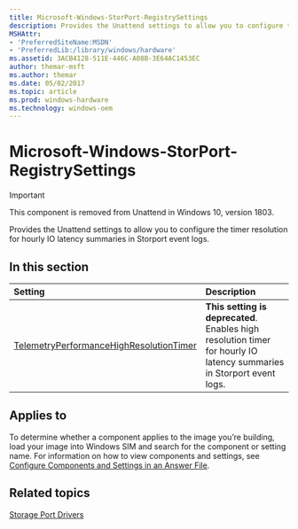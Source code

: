 ```yaml
---
title: Microsoft-Windows-StorPort-RegistrySettings
description: Provides the Unattend settings to allow you to configure the timer resolution for hourly IO latency summaries in Storport event logs.
MSHAttr:
- 'PreferredSiteName:MSDN'
- 'PreferredLib:/library/windows/hardware'
ms.assetid: 3ACB4128-511E-446C-A08B-3E64AC1453EC
author: themar-msft
ms.author: themar
ms.date: 05/02/2017
ms.topic: article
ms.prod: windows-hardware
ms.technology: windows-oem
---
```

# Microsoft-Windows-StorPort-RegistrySettings

> [!Important]
> This component is removed from Unattend in Windows 10, version 1803.

Provides the Unattend settings to allow you to configure the timer resolution for hourly IO latency summaries in Storport event logs.

## In this section

| Setting                 | Description                                                                           |
|:------------------------|:--------------------------------------------------------------------------------------|
| [TelemetryPerformanceHighResolutionTimer](microsoft-windows-storport-registrysettings-telemetryperformancehighresolutiontimer.md) | **This setting is deprecated**. Enables high resolution timer for hourly IO latency summaries in Storport event logs. |

## Applies to

To determine whether a component applies to the image you’re building, load your image into Windows SIM and search for the component or setting name. For information on how to view components and settings, see [Configure Components and Settings in an Answer File](https://docs.microsoft.com/en-us/windows-hardware/customize/desktop/wsim/configure-components-and-settings-in-an-answer-file).

## Related topics

[Storage Port Drivers](https://docs.microsoft.com/en-us/windows-hardware/drivers/storage/storage-port-drivers)
